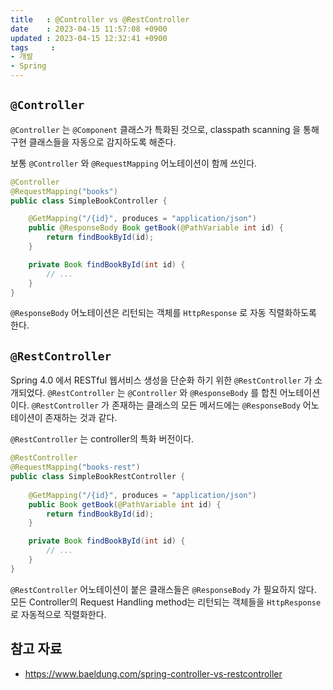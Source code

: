 ```yaml
---
title   : @Controller vs @RestController
date    : 2023-04-15 11:57:08 +0900
updated : 2023-04-15 12:32:41 +0900
tags     : 
- 개발
- Spring
---
```


## `@Controller`

`@Controller` 는 `@Component` 클래스가 특화된 것으로, classpath scanning 을 통해 구현 클래스들을 자동으로 감지하도록 해준다.

보통 `@Controller` 와 `@RequestMapping` 어노테이션이 함께 쓰인다.

```java
@Controller
@RequestMapping("books")
public class SimpleBookController {

    @GetMapping("/{id}", produces = "application/json")
    public @ResponseBody Book getBook(@PathVariable int id) {
        return findBookById(id);
    }

    private Book findBookById(int id) {
        // ...
    }
}
```

`@ResponseBody` 어노테이션은 리턴되는 객체를 `HttpResponse` 로 자동 직렬화하도록 한다.

## `@RestController`

Spring 4.0 에서 RESTful 웹서비스 생성을 단순화 하기 위한 `@RestController` 가 소개되었다.
`@RestController` 는 `@Controller` 와 `@ResponseBody` 를 합친 어노테이션이다. 
`@RestController` 가 존재하는 클래스의 모든 메서드에는 `@ResponseBody` 어노테이션이 존재하는 것과 같다. 

`@RestController` 는 controller의 특화 버전이다.

```java
@RestController
@RequestMapping("books-rest")
public class SimpleBookRestController {
    
    @GetMapping("/{id}", produces = "application/json")
    public Book getBook(@PathVariable int id) {
        return findBookById(id);
    }

    private Book findBookById(int id) {
        // ...
    }
}
```

`@RestController` 어노테이션이 붙은 클래스들은 `@ResponseBody` 가 필요하지 않다.
모든 Controller의 Request Handling method는 리턴되는 객체들을 `HttpResponse` 로 자동적으로 직렬화한다.

## 참고 자료

- https://www.baeldung.com/spring-controller-vs-restcontroller
